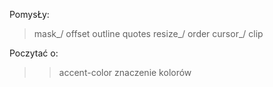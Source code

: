 PomysŁy:

> mask\_/
> offset
> outline
> quotes
> resize\_/
> order
> cursor\_/
> clip

Poczytać o:

> > accent-color
> > znaczenie kolorów
